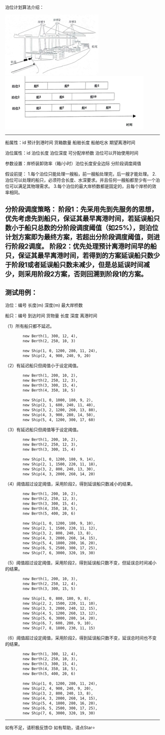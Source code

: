 泊位计划算法介绍：


![Alt text](https://github.com/ye-xiaoji/java/blob/main/PortScheduler/imgs/%E6%A1%A5%E5%90%8A.png)
![Alt text](https://github.com/ye-xiaoji/java/blob/main/PortScheduler/imgs/%E9%9D%99%E6%80%81%E6%B3%8A%E4%BD%8D%E8%B0%83%E5%8A%A8.png)





----------------------------------------------------------------
船属性：id 预计到港时间 货箱数量 船舶长度 船舶吃水 期望离港时间

泊位属性：id 泊位长度 泊位深度 可分配岸桥数 泊位可以开始使用时间

参数设置：岸桥装卸效率（箱/小时）泊位长度安全边际 分阶段调度阈值

假设前提：
1.每个泊位只能处理一艘船，前一艘船处理完，后一艘才能处理。
2.泊位可以处理的船只，必须符合长度、水深要求。并且任何一艘船都至少有一个泊位可以满足其物理需求。
3.每个泊位的最大岸桥数都是固定的，且每个岸桥的效率相同。

分阶段调度策略：
阶段1：先采用先到先服务的思想，优先考虑先到船只，保证其最早离港时间，若延误船只数小于船只总数的分阶段调度阈值（如25%），则泊位计划方案即为最终方案，若超出分阶段调度阈值，则进行阶段2调度。
阶段2：优先处理预计离港时间早的船只，保证其最早离港时间，若得到的方案延误船只数少于阶段1或者延误船只数未减少，但是总延误时间减少，则采用阶段2方案，否则回溯到阶段1的方案。
----------------------------------------------------------------
测试用例：
----------------------------------------------------------------
泊位：编号 长度(m)  深度(m)  最大岸桥数

船只：编号 到达时间 货物量 长度 深度 离港时间

（1）所有船只都不延迟。

            new Berth(1, 300, 12, 4),
            new Berth(2, 250, 10, 3)

            new Ship(1, 0, 1200, 280, 11, 24),
            new Ship(2, 4, 900, 240, 9, 20)

（2）有延迟船只但阈值小于设定阈值。

            new Berth(1, 200, 10, 2),
            new Berth(2, 250, 12, 3),
            new Berth(3, 300, 15, 4),
            new Berth(4, 350, 18, 5)

            new Ship(1, 0, 1000, 180, 9, 2),
            new Ship(2, 1, 600, 240, 11, 40),
            new Ship(3, 2, 1200, 260, 13, 80),
            new Ship(4, 3, 900, 280, 14, 50),
            new Ship(5, 4, 1200, 300, 17, 60)

（3）有延迟船只但阈值等于设定阈值。

            new Berth(1, 200, 10, 2),
            new Berth(2, 250, 12, 3),
            new Berth(3, 300, 15, 4)

            new Ship(1, 0, 1200, 180, 9, 14),
            new Ship(2, 1, 1500, 220, 11, 18),
            new Ship(3, 2, 800, 240, 13, 30),
            new Ship(4, 3, 2000, 260, 14, 20)

（4）阈值超过设定阈值，采用阶段2，得到延误船只数减小的结果。

            new Berth(1, 200, 10, 2),
            new Berth(2, 250, 12, 3),
            new Berth(3, 300, 15, 4),
            new Berth(4, 350, 18, 5),
            new Berth(5, 400, 20, 6)

            new Ship(1, 0, 1200, 180, 9, 10),
            new Ship(2, 1, 1500, 220, 11, 12),
            new Ship(3, 2, 800, 240, 13, 8),
            new Ship(4, 3, 2000, 260, 14, 15),
            new Ship(5, 4, 1800, 280, 16, 20),
            new Ship(6, 5, 2500, 300, 17, 25),
            new Ship(7, 6, 3000, 320, 19, 30)


（5）阈值超过设定阈值，采用阶段2，得到延误船只数不变，但延误总时间减小的结果。

            new Berth(1, 200, 10, 3),
            new Berth(2, 250, 12, 4),
            new Berth(3, 300, 15, 5)

            new Ship(1, 0, 800, 180, 9, 8),
            new Ship(2, 2, 1500, 220, 11, 10),
            new Ship(3, 3, 2000, 240, 12, 15),
            new Ship(4, 5, 1200, 260, 13, 12),
            new Ship(5, 6, 3000, 280, 14, 20),
            new Ship(6, 7, 600, 200, 9, 10),
            new Ship(7, 8, 1800, 230, 11, 15)

（6）阈值超过设定阈值，采用阶段2，得到延误船只数不变，延误总时间也不变的结果。

            new Berth(1, 300, 12, 4),
            new Berth(2, 250, 10, 3),
            new Berth(3, 300, 15, 4),
            new Berth(4, 350, 18, 5),
            new Berth(5, 400, 20, 6)

            new Ship(1, 0, 1200, 280, 11, 24),
            new Ship(2, 4, 900, 240, 9, 20),
            new Ship(3, 2, 800, 240, 13, 8),
            new Ship(4, 3, 2000, 260, 14, 15),
            new Ship(5, 4, 1800, 280, 16, 20),
            new Ship(6, 5, 2500, 300, 17, 25),
            new Ship(7, 6, 3000, 320, 19, 30)
----------------------------------------------------------------
如有不足，请积极反馈😊 如有帮助，请点Star⭐


